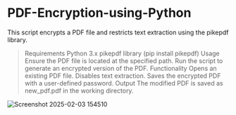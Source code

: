 # PDF-Encryption-using-Python

This script encrypts a PDF file and restricts text extraction using the pikepdf library.

> Requirements
Python 3.x
pikepdf library (pip install pikepdf)
> Usage
Ensure the PDF file is located at the specified path.
Run the script to generate an encrypted version of the PDF.
> Functionality
Opens an existing PDF file.
Disables text extraction.
Saves the encrypted PDF with a user-defined password.
> Output
The modified PDF is saved as new_pdf.pdf in the working directory.

![Screenshot 2025-02-03 154510](https://github.com/user-attachments/assets/040b5a33-1f8e-4d33-9acd-4b4898c6e2ad)
